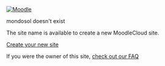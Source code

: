 [![Moodle](/app/assets/img/moodlecloud-logo-tm.png?1733119012)](https://moodlecloud.com/)

mondosol doesn't exist

The site name is available to create a new MoodleCloud site.

[Create your new site](https://www.moodlecloud.com/standard-plans/#pricing)

If you were the owner of this site, [check out our FAQ](https://support.moodle.com/support/solutions/articles/80000831928-moodlecloud-site-deleted-due-to-failed-payments)